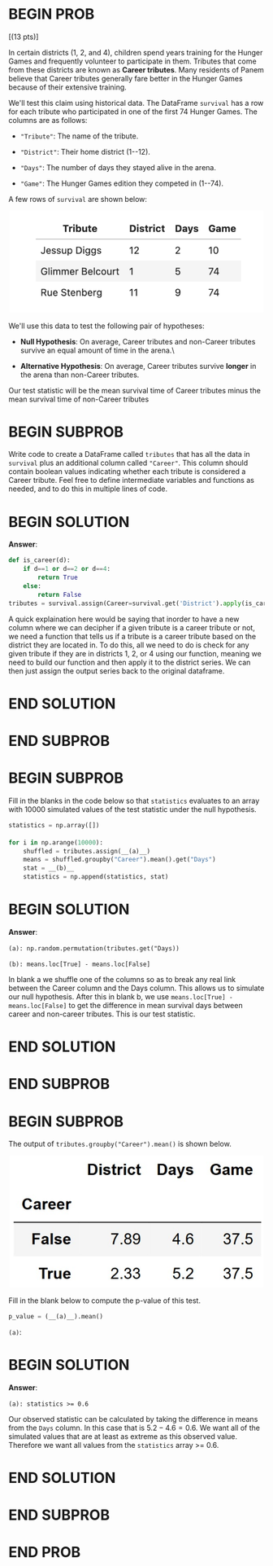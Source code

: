 # BEGIN PROB

\[(13 pts)\]

In certain districts ($1$, $2$, and $4$), children spend years training
for the Hunger Games and frequently volunteer to participate in them.
Tributes that come from these districts are known as **Career
tributes**. Many residents of Panem believe that Career tributes
generally fare better in the Hunger Games because of their extensive
training.

We'll test this claim using historical data. The DataFrame `survival`
has a row for each tribute who participated in one of the first $74$
Hunger Games. The columns are as follows:

-   `"Tribute"`: The name of the tribute.

-   `"District"`: Their home district ($1$--$12$).

-   `"Days"`: The number of days they stayed alive in the arena.

-   `"Game"`: The Hunger Games edition they competed in ($1$--$74$).

A few rows of `survival` are shown below:

<center><img src="../../assets/images/sp25-final/cltdf.png" width=500></center>

We'll use this data to test the following pair of hypotheses:

-   **Null Hypothesis**: On average, Career tributes and non-Career
    tributes survive an equal amount of time in the arena.\

-   **Alternative Hypothesis**: On average, Career tributes survive
    **longer** in the arena than non-Career tributes.

Our test statistic will be the mean survival time of Career tributes
minus the mean survival time of non-Career tributes

# BEGIN SUBPROB

Write code to create a DataFrame called `tributes` that has all the data
in `survival` plus an additional column called `"Career"`. This column
should contain boolean values indicating whether each tribute is
considered a Career tribute. Feel free to define intermediate variables
and functions as needed, and to do this in multiple lines of code.


# BEGIN SOLUTION

**Answer**: 
```py 
def is_career(d): 
    if d==1 or d==2 or d==4: 
        return True 
    else:
        return False 
tributes = survival.assign(Career=survival.get('District').apply(is_career))
```

A quick explaination here would be saying that inorder to have a new column where we can decipher if a given tribute is a career tribute or not, we need a function that tells us if a tribute is a career tribute based on the district they are located in. To do this, all we need to do is check for any given tribute if they are in districts 1, 2, or 4 using our function, meaning we need to build our function and then apply it to the district series. We can then just assign the output series back to the original dataframe.

# END SOLUTION

# END SUBPROB

# BEGIN SUBPROB

Fill in the blanks in the code below so that `statistics` evaluates to
an array with 10000 simulated values of the test statistic under the
null hypothesis.

```py
statistics = np.array([])

for i in np.arange(10000):
    shuffled = tributes.assign(__(a)__)
    means = shuffled.groupby("Career").mean().get("Days")
    stat = __(b)__
    statistics = np.append(statistics, stat)
```

# BEGIN SOLUTION
**Answer**:

`(a): np.random.permutation(tributes.get("Days))`

`(b): means.loc[True] - means.loc[False]`

In blank a we shuffle one of the columns so as to break any real link between the Career column and the Days column. This allows us to simulate our null hypothesis. After this in blank b, we use `means.loc[True] - means.loc[False]` to get the difference in mean survival days between career and non-career tributes. This is our test statistic.

# END SOLUTION

# END SUBPROB

# BEGIN SUBPROB

The output of `tributes.groupby("Career").mean()` is shown below.

<center><img src="../../assets/images/sp25-final/grouped.jpg" width=500></center>

Fill in the blank below to compute the p-value of this test.

```py
p_value = (__(a)__).mean()
```

`(a)`:

# BEGIN SOLUTION
**Answer**:

`(a): statistics >= 0.6`

Our observed statistic can be calculated by taking the difference in means from the `Days` column. In this case that is $5.2 - 4.6 = 0.6$. We want all of the simulated values that are at least as extreme as this observed value. Therefore we want all values from the `statistics` array >= 0.6.


# END SOLUTION

# END SUBPROB

# END PROB